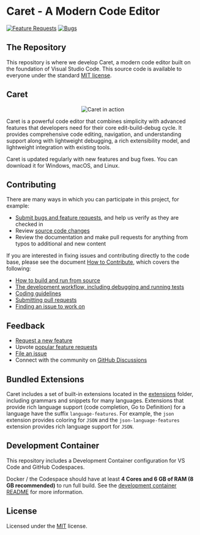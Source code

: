 # Caret - A Modern Code Editor

[![Feature Requests](https://img.shields.io/github/issues/chewy/caret/feature-request.svg)](https://github.com/chewy/caret/issues?q=is%3Aopen+is%3Aissue+label%3Afeature-request+sort%3Areactions-%2B1-desc)
[![Bugs](https://img.shields.io/github/issues/chewy/caret/bug.svg)](https://github.com/chewy/caret/issues?utf8=✓&q=is%3Aissue+is%3Aopen+label%3Abug)

## The Repository

This repository is where we develop Caret, a modern code editor built on the foundation of Visual Studio Code. This source code is available to everyone under the standard [MIT license](LICENSE.txt).

## Caret

<p align="center">
  <img alt="Caret in action" src="https://user-images.githubusercontent.com/35271042/118224532-3842c400-b438-11eb-923d-a5f66fa6785a.png">
</p>

Caret is a powerful code editor that combines simplicity with advanced features that developers need for their core edit-build-debug cycle. It provides comprehensive code editing, navigation, and understanding support along with lightweight debugging, a rich extensibility model, and lightweight integration with existing tools.

Caret is updated regularly with new features and bug fixes. You can download it for Windows, macOS, and Linux.

## Contributing

There are many ways in which you can participate in this project, for example:

- [Submit bugs and feature requests](https://github.com/chewy/caret/issues), and help us verify as they are checked in
- Review [source code changes](https://github.com/chewy/caret/pulls)
- Review the documentation and make pull requests for anything from typos to additional and new content

If you are interested in fixing issues and contributing directly to the code base,
please see the document [How to Contribute](https://github.com/chewy/caret/wiki/How-to-Contribute), which covers the following:

- [How to build and run from source](https://github.com/chewy/caret/wiki/How-to-Contribute)
- [The development workflow, including debugging and running tests](https://github.com/chewy/caret/wiki/How-to-Contribute#debugging)
- [Coding guidelines](https://github.com/chewy/caret/wiki/Coding-Guidelines)
- [Submitting pull requests](https://github.com/chewy/caret/wiki/How-to-Contribute#pull-requests)
- [Finding an issue to work on](https://github.com/chewy/caret/wiki/How-to-Contribute#where-to-contribute)

## Feedback

- [Request a new feature](CONTRIBUTING.md)
- Upvote [popular feature requests](https://github.com/chewy/caret/issues?q=is%3Aopen+is%3Aissue+label%3Afeature-request+sort%3Areactions-%2B1-desc)
- [File an issue](https://github.com/chewy/caret/issues)
- Connect with the community on [GitHub Discussions](https://github.com/chewy/caret/discussions)

## Bundled Extensions

Caret includes a set of built-in extensions located in the [extensions](extensions) folder, including grammars and snippets for many languages. Extensions that provide rich language support (code completion, Go to Definition) for a language have the suffix `language-features`. For example, the `json` extension provides coloring for `JSON` and the `json-language-features` extension provides rich language support for `JSON`.

## Development Container

This repository includes a Development Container configuration for VS Code and GitHub Codespaces.

Docker / the Codespace should have at least **4 Cores and 6 GB of RAM (8 GB recommended)** to run full build. See the [development container README](.devcontainer/README.md) for more information.

## License

Licensed under the [MIT](LICENSE.txt) license.
